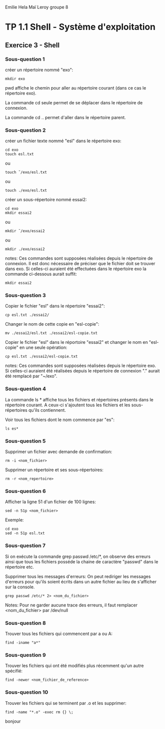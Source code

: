 Emilie Hela
Maï Leroy
groupe 8

# TP 1.1 Shell - Système d'exploitation

## Exercice 3 - Shell

### Sous-question 1

créer un répertoire nommé "exo":

	mkdir exo
	
pwd affiche le chemin pour aller au répertoire courant (dans ce cas le répertoire exo).

La commande cd seule permet de se déplacer dans le répertoire de connexion. 

La commande cd .. permet d'aller dans le répertoire parent.


### Sous-question 2

créer un fichier texte nommé "esl" dans le répertoire exo:

	cd exo
	touch esl.txt
ou

	touch ˜/exo/esl.txt

ou

	touch ./exo/esl.txt


créer un sous-répertoire nommé essai2:

	cd exo
	mkdir essai2
ou 

	mkdir ˜/exo/essai2

ou 

	mkdir ./exo/essai2
	
notes: Ces commandes sont supposées réalisées depuis le répertoire de connexion. Il est donc nécessaire de préciser que le fichier doit se trouver dans exo. Si celles-ci auraient été effectuées dans le répertoire exo la commande ci-dessous aurait suffit:

	mkdir essai2


### Sous-question 3

Copier le fichier "esl" dans le répertoire "essai2":

	cp esl.txt ./essai2/
	
Changer le nom de cette copie en "esl-copie":

	mv ./essai2/esl.txt ./essai2/esl-copie.txt
	
Copier le fichier "esl" dans le réportoire "essai2" et changer le nom en "esl-copie" en une seule opération:

	cp esl.txt ./essai2/esl-copie.txt

notes: Ces commandes sont supposées réalisées depuis le répertoire exo. Si celles-ci auraient été réalisées depuis le répertoire de connexion "." aurait été remplacé par "~/exo".


### Sous-question 4

La commande ls * affiche tous les fichiers et répertoires présents dans le répertoire courant. A ceux-ci s'ajoutent tous les fichiers et les sous-répertoires qu'ils contiennent.

Voir tous les fichiers dont le nom commence par "es":

	ls es*


### Sous-question 5

Supprimer un fichier avec demande de confirmation:

	rm -i <nom_fichier>
	
Supprimer un répertoire et ses sous-répertoires:

	rm -r <nom_repertoire>

	
### Sous-question 6

Afficher la ligne 51 d'un fichier de 100 lignes:

	sed -n 51p <nom_fichier>

Exemple:

	cd exo
	sed -n 51p esl.txt
	
	
### Sous-question 7

Si on exécute la commande grep passwd /etc/*, on observe des erreurs ainsi que tous les fichiers posséde la chaine de caractère "passwd" dans le répertoire etc.

Supprimer tous les messages d'erreurs:
On peut rediriger les messages d'erreurs pour qu'ils soient écrits dans un autre fichier au lieu de s'afficher sur la console.

	grep passwd /etc/* 2> <nom_du_fichier>

Notes: Pour ne garder aucune trace des erreurs, il faut remplacer <nom_du_fichier> par /dev/null


### Sous-question 8

Trouver tous les fichiers qui commencent par a ou A:

	find -iname "a*"


### Sous-question 9

Trouver les fichiers qui ont été modifiés plus récemment qu'un autre spécifié:
	
	find -newer <nom_fichier_de_reference>


### Sous-question 10

Trouver les fichiers qui se terminent par .o et les supprimer:
	
	find -name "*.o" -exec rm {} \;

bonjour